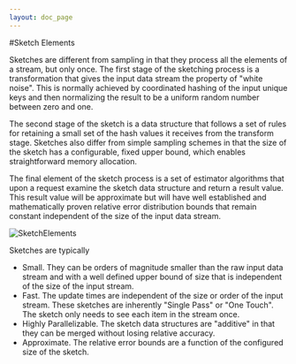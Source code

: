 ```yaml
---
layout: doc_page
---
```


#Sketch Elements

Sketches are different from sampling in that they process all the elements of a stream, but only once. 
The first stage of the sketching process is a transformation that gives the input data stream the property of "white noise". 
This is normally achieved by coordinated hashing of the input unique keys and then normalizing the result to be a uniform random number between zero and one.

The second stage of the sketch is a data structure that follows a set of rules for retaining a small 
set of the hash values it receives from the transform stage. 
Sketches also differ from simple sampling schemes in that the size of the sketch has a configurable, 
fixed upper bound, which enables straightforward memory allocation.  

The final element of the sketch process is a set of estimator algorithms that upon a request 
examine the sketch data structure and return a result value. 
This result value will be approximate but will have well established and mathematically 
proven relative error distribution bounds that remain constant independent of the size of the input data stream.

<img class="doc-img-full" src="{{site.docs_img_dir}}SketchElements.png" alt="SketchElements" />

Sketches are typically

* Small. They can be orders of magnitude smaller than the raw input data stream and with a well defined upper bound of size that is independent of the size of the input stream.
* Fast.  The update times are independent of the size or order of the input stream. These sketches are inherently "Single Pass" or "One Touch".  The sketch only needs to see each item in the stream once.
* Highly Parallelizable.  The sketch data structures are "additive" in that they can be merged without losing relative accuracy.
* Approximate.  The relative error bounds are a function of the configured size of the sketch.

